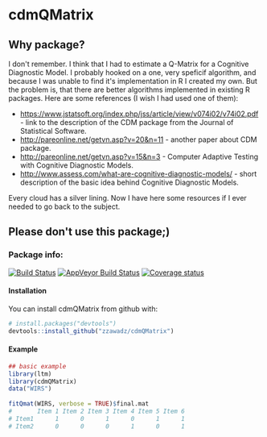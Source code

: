 # cdmQMatrix

## Why package?

I don't remember. I think that I had to estimate a Q-Matrix for a Cognitive Diagnostic Model.  I probably hooked on a one, very speficif algorithm, and because I was unable to find it's implementation in R I created my own. But the problem is, that there are better algorithms implemented in existing R packages. Here are some references (I wish I had used one of them):

- https://www.jstatsoft.org/index.php/jss/article/view/v074i02/v74i02.pdf - link to the description of the CDM package from the Journal of Statistical Software.
- http://pareonline.net/getvn.asp?v=20&n=11 - another paper about CDM package.
- http://pareonline.net/getvn.asp?v=15&n=3 - Computer Adaptive Testing with Cognitive Diagnostic Models.
- http://www.assess.com/what-are-cognitive-diagnostic-models/ - short description of the basic idea behind Cognitive Diagnostic Models.

Every cloud has a silver lining. Now I have here some resources if I ever needed to go back to the subject.

## Please don't use this package;)

### Package info:

[![Build Status](https://travis-ci.org/zzawadz/cdmQMatrix.svg?branch=master)](https://travis-ci.org/zzawadz/cdmQMatrix)
[![AppVeyor Build Status](https://ci.appveyor.com/api/projects/status/github/zzawadz/cdmQMatrix?branch=master&svg=true)](https://ci.appveyor.com/project/zzawadz/cdmQMatrix)
[![Coverage status](https://codecov.io/gh/zzawadz/cdmQMatrix/branch/master/graph/badge.svg)](https://codecov.io/github/zzawadz/cdmQMatrix?branch=master)

#### Installation

You can install cdmQMatrix from github with:

``` r
# install.packages("devtools")
devtools::install_github("zzawadz/cdmQMatrix")
```

#### Example

```r
## basic example
library(ltm)
library(cdmQMatrix)
data("WIRS")
 
fitQmat(WIRS, verbose = TRUE)$final.mat
#       Item 1 Item 2 Item 3 Item 4 Item 5 Item 6
# Item1      1      0      1      0      1      1
# Item2      0      0      0      1      0      1
```
